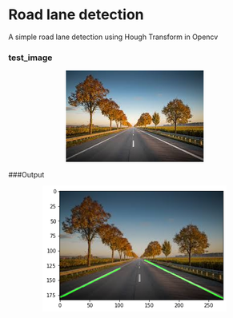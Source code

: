 # Road lane detection

A simple road lane detection using Hough Transform in Opencv

### test_image
<p align="center"> 
  <kbd>
    <a href="https://github.com/okoliechykwuka/Road-lane-detection/blob/master/" target="_blank"><img src="road.jpg">
  </a>
  </kbd>
</p>

###Output
<p align="center"> 
  <kbd>
    <a href="https://github.com/okoliechykwuka/Road-lane-detection/blob/master/output_image.png" target="_blank"><img src="output_image.png">
  </a>
  </kbd>
</p>

